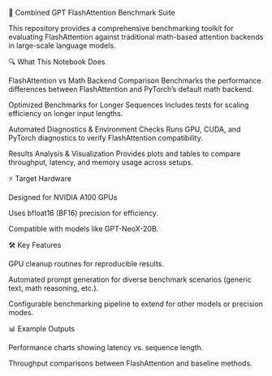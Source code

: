 📘 Combined GPT FlashAttention Benchmark Suite

This repository provides a comprehensive benchmarking toolkit for evaluating FlashAttention against traditional math-based attention backends in large-scale language models.

🔍 What This Notebook Does

FlashAttention vs Math Backend Comparison
Benchmarks the performance differences between FlashAttention and PyTorch’s default math backend.

Optimized Benchmarks for Longer Sequences
Includes tests for scaling efficiency on longer input lengths.

Automated Diagnostics & Environment Checks
Runs GPU, CUDA, and PyTorch diagnostics to verify FlashAttention compatibility.

Results Analysis & Visualization
Provides plots and tables to compare throughput, latency, and memory usage across setups.

⚡ Target Hardware

Designed for NVIDIA A100 GPUs

Uses bfloat16 (BF16) precision for efficiency.

Compatible with models like GPT-NeoX-20B.

🛠️ Key Features

GPU cleanup routines for reproducible results.

Automated prompt generation for diverse benchmark scenarios (generic text, math reasoning, etc.).

Configurable benchmarking pipeline to extend for other models or precision modes.

📊 Example Outputs

Performance charts showing latency vs. sequence length.

Throughput comparisons between FlashAttention and baseline methods.
